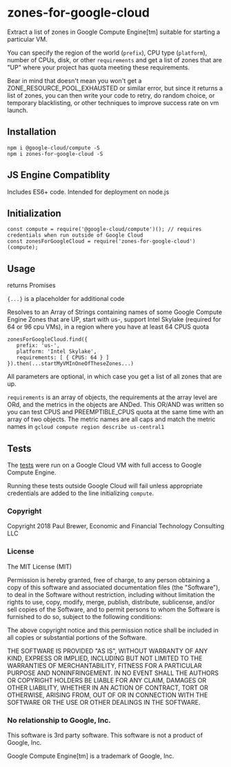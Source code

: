 # zones-for-google-cloud

Extract a list of zones in Google Compute Engine[tm] suitable for starting a particular VM.

You can specify the region of the world (`prefix`), CPU type (`platform`), number of CPUs, disk, or other `requirements`
and get a list of zones that are "UP" where your project has quota meeting these requirements.

Bear in mind that doesn't mean you won't get a ZONE_RESOURCE_POOL_EXHAUSTED or similar error, but since
it returns a list of zones, you can then write your code to retry, do random choice, or temporary blacklisting, or
other techniques to improve success rate on vm launch.

## Installation

    npm i @google-cloud/compute -S
	npm i zones-for-google-cloud -S

## JS Engine Compatiblity

Includes ES6+ code. Intended for deployment on node.js

## Initialization

	const compute = require('@google-cloud/compute')(); // requires credentials when run outside of Google Cloud 
	const zonesForGoogleCloud = require('zones-for-google-cloud')(compute);

## Usage

returns Promises

`{...}` is a placeholder for additional code 

Resolves to an Array of Strings containing  names of some Google Compute Engine Zones that 
are UP, start with us-, support Intel Skylake (required for 64 or 96 cpu VMs), in a region where 
you have at least 64 CPUS quota

    zonesForGoogleCloud.find({
	   prefix: 'us-',
	   platform: 'Intel Skylake',
	   requirements: [ { CPUS: 64 } ]
    }).then(...startMyVMInOneOfTheseZones...)

All parameters are optional, in which case you get a list of all zones that are up.

`requirements` is an array of objects, the requirements at the array level are ORd, and the metrics in the
objects are ANDed.  This OR/AND was written so you can test CPUS and PREEMPTIBLE_CPUS quota at the same time with an array
of two objects. The metric names are all caps and match the metric names in `gcloud compute region describe us-central1`

	
## Tests

The [tests](./working-tests.txt) were run on a Google Cloud VM with full access to Google Compute Engine.

Running these tests outside Google Cloud will fail unless appropriate credentials are added to the line initializing `compute`.

### Copyright

Copyright 2018 Paul Brewer, Economic and Financial Technology Consulting LLC

### License

The MIT License (MIT)

Permission is hereby granted, free of charge, to any person obtaining a copy of this software and associated documentation files (the "Software"), to deal in the Software without restriction, including without limitation the rights to use, copy, modify, merge, publish, distribute, sublicense, and/or sell copies of the Software, and to permit persons to whom the Software is furnished to do so, subject to the following conditions:

The above copyright notice and this permission notice shall be included in all copies or substantial portions of the Software.

THE SOFTWARE IS PROVIDED "AS IS", WITHOUT WARRANTY OF ANY KIND, EXPRESS OR IMPLIED, INCLUDING BUT NOT LIMITED TO THE WARRANTIES OF MERCHANTABILITY, FITNESS FOR A PARTICULAR PURPOSE AND NONINFRINGEMENT. IN NO EVENT SHALL THE AUTHORS OR COPYRIGHT HOLDERS BE LIABLE FOR ANY CLAIM, DAMAGES OR OTHER LIABILITY, WHETHER IN AN ACTION OF CONTRACT, TORT OR OTHERWISE, ARISING FROM, OUT OF OR IN CONNECTION WITH THE SOFTWARE OR THE USE OR OTHER DEALINGS IN THE SOFTWARE.

### No relationship to Google, Inc.

This software is 3rd party software. This software is not a product of Google, Inc.

Google Compute Engine[tm] is a trademark of Google, Inc.



